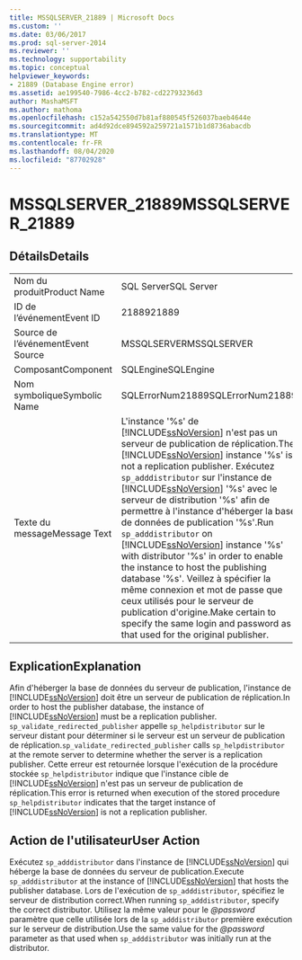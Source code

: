 ```yaml
---
title: MSSQLSERVER_21889 | Microsoft Docs
ms.custom: ''
ms.date: 03/06/2017
ms.prod: sql-server-2014
ms.reviewer: ''
ms.technology: supportability
ms.topic: conceptual
helpviewer_keywords:
- 21889 (Database Engine error)
ms.assetid: ae199540-7986-4cc2-b782-cd22793236d3
author: MashaMSFT
ms.author: mathoma
ms.openlocfilehash: c152a542550d7b81af880545f526037baeb4644e
ms.sourcegitcommit: ad4d92dce894592a259721a1571b1d8736abacdb
ms.translationtype: MT
ms.contentlocale: fr-FR
ms.lasthandoff: 08/04/2020
ms.locfileid: "87702928"
---
```

# <a name="mssqlserver_21889"></a><span data-ttu-id="25bcc-102">MSSQLSERVER_21889</span><span class="sxs-lookup"><span data-stu-id="25bcc-102">MSSQLSERVER_21889</span></span>
    
## <a name="details"></a><span data-ttu-id="25bcc-103">Détails</span><span class="sxs-lookup"><span data-stu-id="25bcc-103">Details</span></span>  
  
|||  
|-|-|  
|<span data-ttu-id="25bcc-104">Nom du produit</span><span class="sxs-lookup"><span data-stu-id="25bcc-104">Product Name</span></span>|<span data-ttu-id="25bcc-105">SQL Server</span><span class="sxs-lookup"><span data-stu-id="25bcc-105">SQL Server</span></span>|  
|<span data-ttu-id="25bcc-106">ID de l’événement</span><span class="sxs-lookup"><span data-stu-id="25bcc-106">Event ID</span></span>|<span data-ttu-id="25bcc-107">21889</span><span class="sxs-lookup"><span data-stu-id="25bcc-107">21889</span></span>|  
|<span data-ttu-id="25bcc-108">Source de l’événement</span><span class="sxs-lookup"><span data-stu-id="25bcc-108">Event Source</span></span>|<span data-ttu-id="25bcc-109">MSSQLSERVER</span><span class="sxs-lookup"><span data-stu-id="25bcc-109">MSSQLSERVER</span></span>|  
|<span data-ttu-id="25bcc-110">Composant</span><span class="sxs-lookup"><span data-stu-id="25bcc-110">Component</span></span>|<span data-ttu-id="25bcc-111">SQLEngine</span><span class="sxs-lookup"><span data-stu-id="25bcc-111">SQLEngine</span></span>|  
|<span data-ttu-id="25bcc-112">Nom symbolique</span><span class="sxs-lookup"><span data-stu-id="25bcc-112">Symbolic Name</span></span>|<span data-ttu-id="25bcc-113">SQLErrorNum21889</span><span class="sxs-lookup"><span data-stu-id="25bcc-113">SQLErrorNum21889</span></span>|  
|<span data-ttu-id="25bcc-114">Texte du message</span><span class="sxs-lookup"><span data-stu-id="25bcc-114">Message Text</span></span>|<span data-ttu-id="25bcc-115">L'instance '%s' de [!INCLUDE[ssNoVersion](../../includes/ssnoversion-md.md)] n'est pas un serveur de publication de réplication.</span><span class="sxs-lookup"><span data-stu-id="25bcc-115">The [!INCLUDE[ssNoVersion](../../includes/ssnoversion-md.md)] instance '%s' is not a replication publisher.</span></span> <span data-ttu-id="25bcc-116">Exécutez `sp_adddistributor` sur l'instance de [!INCLUDE[ssNoVersion](../../includes/ssnoversion-md.md)] '%s' avec le serveur de distribution '%s' afin de permettre à l'instance d'héberger la base de données de publication '%s'.</span><span class="sxs-lookup"><span data-stu-id="25bcc-116">Run `sp_adddistributor` on [!INCLUDE[ssNoVersion](../../includes/ssnoversion-md.md)] instance '%s' with distributor '%s' in order to enable the instance to host the publishing database '%s'.</span></span> <span data-ttu-id="25bcc-117">Veillez à spécifier la même connexion et mot de passe que ceux utilisés pour le serveur de publication d'origine.</span><span class="sxs-lookup"><span data-stu-id="25bcc-117">Make certain to specify the same login and password as that used for the original publisher.</span></span>|  
  
## <a name="explanation"></a><span data-ttu-id="25bcc-118">Explication</span><span class="sxs-lookup"><span data-stu-id="25bcc-118">Explanation</span></span>  
 <span data-ttu-id="25bcc-119">Afin d'héberger la base de données du serveur de publication, l'instance de [!INCLUDE[ssNoVersion](../../includes/ssnoversion-md.md)] doit être un serveur de publication de réplication.</span><span class="sxs-lookup"><span data-stu-id="25bcc-119">In order to host the publisher database, the instance of [!INCLUDE[ssNoVersion](../../includes/ssnoversion-md.md)] must be a replication publisher.</span></span> <span data-ttu-id="25bcc-120">`sp_validate_redirected_publisher` appelle `sp_helpdistributor` sur le serveur distant pour déterminer si le serveur est un serveur de publication de réplication.</span><span class="sxs-lookup"><span data-stu-id="25bcc-120">`sp_validate_redirected_publisher` calls `sp_helpdistributor` at the remote server to determine whether the server is a replication publisher.</span></span> <span data-ttu-id="25bcc-121">Cette erreur est retournée lorsque l'exécution de la procédure stockée `sp_helpdistributor` indique que l'instance cible de [!INCLUDE[ssNoVersion](../../includes/ssnoversion-md.md)] n'est pas un serveur de publication de réplication.</span><span class="sxs-lookup"><span data-stu-id="25bcc-121">This error is returned when execution of the stored procedure `sp_helpdistributor` indicates that the target instance of [!INCLUDE[ssNoVersion](../../includes/ssnoversion-md.md)] is not a replication publisher.</span></span>  
  
## <a name="user-action"></a><span data-ttu-id="25bcc-122">Action de l'utilisateur</span><span class="sxs-lookup"><span data-stu-id="25bcc-122">User Action</span></span>  
 <span data-ttu-id="25bcc-123">Exécutez `sp_adddistributor` dans l'instance de [!INCLUDE[ssNoVersion](../../includes/ssnoversion-md.md)] qui héberge la base de données du serveur de publication.</span><span class="sxs-lookup"><span data-stu-id="25bcc-123">Execute `sp_adddistributor` at the instance of [!INCLUDE[ssNoVersion](../../includes/ssnoversion-md.md)] that hosts the publisher database.</span></span> <span data-ttu-id="25bcc-124">Lors de l'exécution de `sp_adddistributor`, spécifiez le serveur de distribution correct.</span><span class="sxs-lookup"><span data-stu-id="25bcc-124">When running `sp_adddistributor`, specify the correct distributor.</span></span> <span data-ttu-id="25bcc-125">Utilisez la même valeur pour le *@password* paramètre que celle utilisée lors de la `sp_adddistributor` première exécution sur le serveur de distribution.</span><span class="sxs-lookup"><span data-stu-id="25bcc-125">Use the same value for the *@password* parameter as that used when `sp_adddistributor` was initially run at the distributor.</span></span>  
  
  
